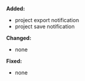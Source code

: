 **Added:**
* project export notification
* project save notification

**Changed:**
* none

**Fixed:**
* none
